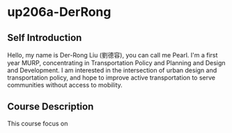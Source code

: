# up206a-DerRong
## Self Introduction
Hello, my name is Der-Rong Liu (劉德容), you can call me Pearl. I'm a first year MURP, concentrating in Transportation Policy and Planning and Design and Development. I am interested in the intersection of urban design and transportation policy, and hope to improve active transportation to serve communities without access to mobility.
## Course Description
This course focus on
